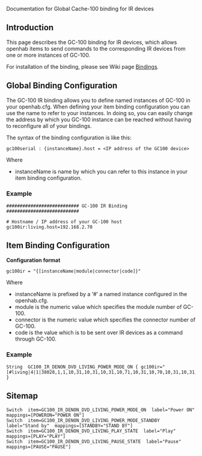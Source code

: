 Documentation for Global Cache-100 binding for IR devices

## Introduction
This page describes the GC-100 binding for IR devices, which allows openhab items to send commands to the corresponding IR devices from one or more instances of GC-100.

For installation of the binding, please see Wiki page [Bindings](https://github.com/openhab/openhab/wiki/Bindings).

## Global Binding Configuration
The GC-100 IR binding allows you to define named instances of GC-100 in your openhab.cfg. When defining your item binding configuration you can use the name to refer to your instances. In doing so, you can easily change the address by which you GC-100 instance can be reached without having to reconfigure all of your bindings.

The syntax of the binding configuration is like this:
```
gc100serial : {instanceName}.host = <IP address of the GC100 device>
```
Where
* instanceName is name by which you can refer to this instance in your item binding configuration.

### Example
```
########################### GC-100 IR Binding ###########################
	
# Hostname / IP address of your GC-100 host
gc100ir:living.host=192.168.2.70
```

## Item Binding Configuration

**Configuration format**
```
gc100ir = "{[instanceName|module|connector|code]}"
```
Where
* instanceName is prefixed by a ‘#’ a named instance configured in the openhab.cfg.
* module is the numeric value which specifies the module number of GC-100.
* connector is the numeric value which specifies the connector number of GC-100.
* code is the value which is to be sent over IR devices as a command through GC-100.

### Example
```
String	GC100_IR_DENON_DVD_LIVING_POWER_MODE_ON	{ gc100ir="[#living|4|1|38028,1,1,10,31,10,31,10,31,10,71,10,31,10,70,10,31,10,31,10,31,10,70,10,70,10,31,10,71,10,31,10,31,10,1765,10,31,10,31,10,31,10,71,10,31,10,31,10,71,10,70,10,71,10,31,10,31,10,70,10,31,10,71,10,71,10,1685,10,31,10,31,10,31,10,71,10,31,10,71,10,31,10,31,10,31,10,70,10,70,10,31,10,71,10,31,10,31,10,1764]" }
```

## Sitemap
```
Switch 	item=GC100_IR_DENON_DVD_LIVING_POWER_MODE_ON  label="Power ON"  mappings=[POWERON="POWER ON"]
Switch 	item=GC100_IR_DENON_DVD_LIVING_POWER_MODE_STANDBY  label="Stand by"  mappings=[STANDBY="STAND BY"]
Switch 	item=GC100_IR_DENON_DVD_LIVING_PLAY_STATE  label="Play"  mappings=[PLAY="PLAY"]
Switch 	item=GC100_IR_DENON_DVD_LIVING_PAUSE_STATE  label="Pause"  mappings=[PAUSE="PAUSE"]
```